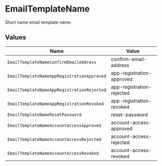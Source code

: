 # EmailTemplateName

Short name email template name.



## Values

| Name                                       | Value                                      |
| ------------------------------------------ | ------------------------------------------ |
| `EmailTemplateNameConfirmEmailAddress`     | confirm-email-address                      |
| `EmailTemplateNameAppRegistrationApproved` | app-registration-approved                  |
| `EmailTemplateNameAppRegistrationRejected` | app-registration-rejected                  |
| `EmailTemplateNameAppRegistrationRevoked`  | app-registration-revoked                   |
| `EmailTemplateNameResetPassword`           | reset-password                             |
| `EmailTemplateNameAccountAccessApproved`   | account-access-approved                    |
| `EmailTemplateNameAccountAccessRejected`   | account-access-rejected                    |
| `EmailTemplateNameAccountAccessRevoked`    | account-access-revoked                     |